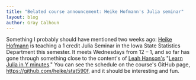 ```yaml
---
title: "Belated course announcement: Heike Hofmann's Julia seminar"
layout: blog
author: Gray Calhoun
---
```


Something I probably should have mentioned two weeks ago: [Heike
Hofmann][1] is teaching a 1 credit Julia Seminar in the Iowa State
Statistics Department this semester. It meets Wednesdays from 12 – 1,
and so far has gone through something close to the content's of [Leah
Hanson's][2] "[Learn Julia in Y minutes][3]." You can see the schedule
on the course's GitHub page, <https://github.com/heike/stat590f>, and
it should be interesting and fun.

[1]: http://hofmann.public.iastate.edu/
[2]: http://blog.leahhanson.us
[3]: http://learnxinyminutes.com/docs/julia/